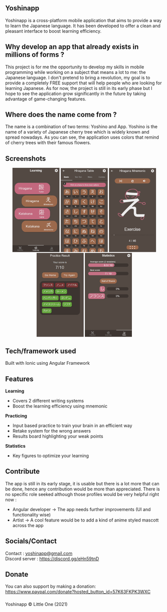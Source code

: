 ## Yoshinapp
Yoshinapp is a cross-platform mobile application that aims to provide a way to learn the Japanese language. It has been developed to offer a clean and pleasant interface to boost learning efficiency.

## Why develop an app that already exists in millions of forms ?
This project is for me the opportunity to develop my skills in mobile programming while working on a subject that means a lot to me: the Japanese language.
I don't pretend to bring a revolution, my goal is to provide a completely FREE support that will help people who are looking for learning Japanese. As for now, the project is still in its early phase but I hope to see the application grow significantly in the future by taking advantage of game-changing features.

## Where does the name come from ?
The name is a combination of two terms: Yoshino and App. Yoshino is the name of a variety of Japanese cherry tree which is widely known and spread nowadays. As you can see, the application uses colors that remind of cherry trees with their famous flowers.

## Screenshots
<p align="center">
<img src="https://github.com/LittleOneNoise/yoshinapp/blob/0bed4dfd4fa11bcd2e8bb89b20519d8bc7f49538/assets_factory/Readme_images/sneak_peek_1.PNG" width="150">
<img src="https://github.com/LittleOneNoise/yoshinapp/blob/0bed4dfd4fa11bcd2e8bb89b20519d8bc7f49538/assets_factory/Readme_images/sneak_peek_2.PNG" width="150">
<img src="https://github.com/LittleOneNoise/yoshinapp/blob/0bed4dfd4fa11bcd2e8bb89b20519d8bc7f49538/assets_factory/Readme_images/sneak_peek_3.PNG" width="150">
<img src="https://github.com/LittleOneNoise/yoshinapp/blob/0bed4dfd4fa11bcd2e8bb89b20519d8bc7f49538/assets_factory/Readme_images/sneak_peek_4.PNG" width="150">
<img src="https://github.com/LittleOneNoise/yoshinapp/blob/0bed4dfd4fa11bcd2e8bb89b20519d8bc7f49538/assets_factory/Readme_images/sneak_peek_5.PNG" width="150">
 </p>

## Tech/framework used
Built with Ionic using Angular Framework

## Features
<b>Learning</b>
* Covers 2 different writing systems
* Boost the learning efficiency using mnemonic

<b>Practicing</b>
* Input based practice to train your brain in an efficient way
* Retake system for the wrong answers
* Results board highlighting your weak points

<b>Statistics</b>
* Key figures to optimize your learning

## Contribute
The app is still in its early stage, it is usable but there is a lot more that can be done, hence any contribution would be more than appreciated.
There is no specific role seeked although those profiles would be very helpful right now :
* Angular developer -> The app needs further improvements (UI and functionality wise)
* Artist -> A cool feature would be to add a kind of anime styled mascott across the app

## Socials/Contact
Contact : yoshinapp@gmail.com<br/>
Discord server : https://discord.gg/eHn59tnD

## Donate
You can also support by making a donation: https://www.paypal.com/donate?hosted_button_id=57K63FKPK3WXC

###

Yoshinapp © Little One (2021)
